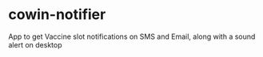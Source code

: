 # cowin-notifier
App to get Vaccine slot notifications on SMS and Email, along with a sound alert on desktop

